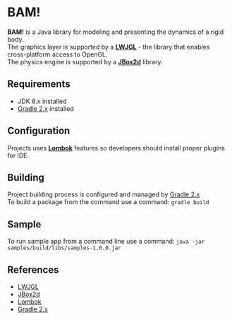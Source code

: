BAM!
====
**BAM!** is a Java library for modeling and presenting the dynamics of a rigid body.  
The graphics layer is supported by a **[LWJGL](https://github.com/LWJGL/lwjgl3)** - the library that enables cross-platform access to OpenGL.  
The physics engine is supported by a **[JBox2d](https://github.com/jbox2d/jbox2d)** library.  

Requirements
------------
* JDK 8.x installed
* [Gradle 2.x](https://gradle.org/) installed

Configuration
-------------
Projects uses **[Lombok](https://projectlombok.org/)** features so developers should install proper plugins for IDE.

Building
--------
Project building process is configured and managed by [Gradle 2.x](https://gradle.org/)  
To build a package from the command use a command: ```gradle build```

Sample
------
To run sample app from a command line use a command: ```java -jar samples/build/libs/samples-1.0.0.jar```

References
----------
* [LWJGL](https://github.com/LWJGL/lwjgl3)
* [JBox2d](https://github.com/jbox2d/jbox2d)
* [Lombok](https://projectlombok.org/)
* [Gradle 2.x](https://gradle.org/)
